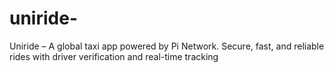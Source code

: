 # uniride-
Uniride – A global taxi app powered by Pi Network. Secure, fast, and reliable rides with driver verification and real-time tracking

